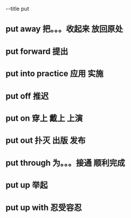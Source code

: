 --title
put

## put away 把。。。收起来 放回原处

## put forward 提出

## put into practice 应用 实施

## put off 推迟

## put on 穿上 戴上 上演

## put out 扑灭 出版 发布

## put through 为。。。接通 顺利完成

## put up 举起

## put up with 忍受容忍

